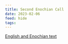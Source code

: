 ```yaml
---
title: Second Enochian Call
date: 2023-02-06
feed: hide
tags:
---
```


[English and Enochian text](https://freepages.rootsweb.com/~cgb143/misc/call2.html)